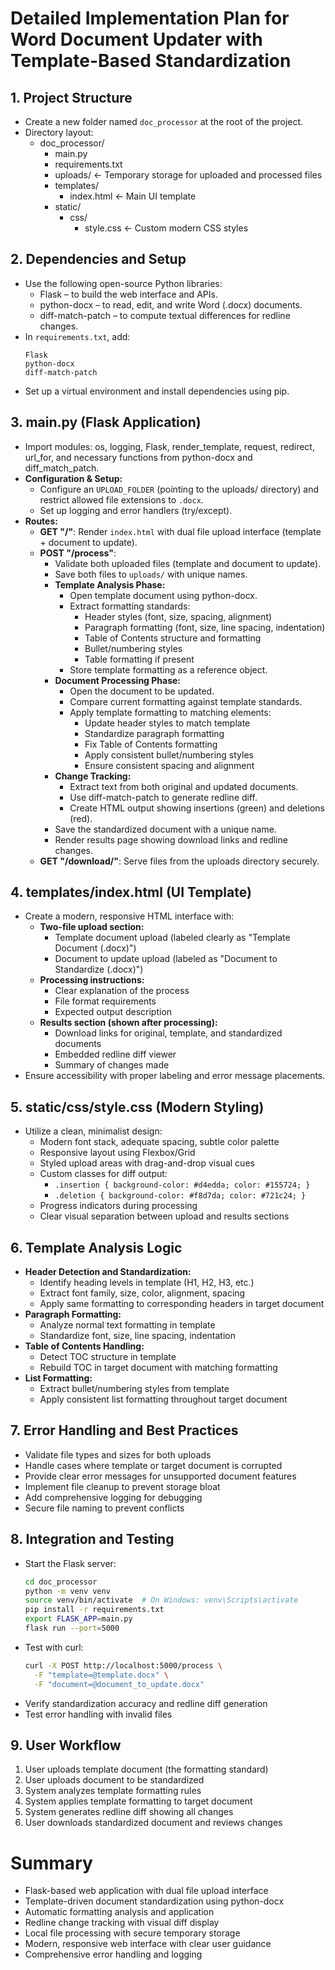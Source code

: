 # Detailed Implementation Plan for Word Document Updater with Template-Based Standardization

## 1. Project Structure
- Create a new folder named `doc_processor` at the root of the project.
- Directory layout:
  - doc_processor/
    - main.py
    - requirements.txt
    - uploads/               ← Temporary storage for uploaded and processed files
    - templates/
      - index.html         ← Main UI template
    - static/
      - css/
        - style.css        ← Custom modern CSS styles

## 2. Dependencies and Setup
- Use the following open-source Python libraries:
  - Flask – to build the web interface and APIs.
  - python-docx – to read, edit, and write Word (.docx) documents.
  - diff-match-patch – to compute textual differences for redline changes.
- In `requirements.txt`, add:
  ```
  Flask
  python-docx
  diff-match-patch
  ```
- Set up a virtual environment and install dependencies using pip.

## 3. main.py (Flask Application)
- Import modules: os, logging, Flask, render_template, request, redirect, url_for, and necessary functions from python-docx and diff_match_patch.
- **Configuration & Setup:**
  - Configure an `UPLOAD_FOLDER` (pointing to the uploads/ directory) and restrict allowed file extensions to `.docx`.
  - Set up logging and error handlers (try/except).
- **Routes:**
  - **GET "/"**: Render `index.html` with dual file upload interface (template + document to update).
  - **POST "/process"**:
    - Validate both uploaded files (template and document to update).
    - Save both files to `uploads/` with unique names.
    - **Template Analysis Phase:**
      - Open template document using python-docx.
      - Extract formatting standards:
        - Header styles (font, size, spacing, alignment)
        - Paragraph formatting (font, size, line spacing, indentation)
        - Table of Contents structure and formatting
        - Bullet/numbering styles
        - Table formatting if present
      - Store template formatting as a reference object.
    - **Document Processing Phase:**
      - Open the document to be updated.
      - Compare current formatting against template standards.
      - Apply template formatting to matching elements:
        - Update header styles to match template
        - Standardize paragraph formatting
        - Fix Table of Contents formatting
        - Apply consistent bullet/numbering styles
        - Ensure consistent spacing and alignment
    - **Change Tracking:**
      - Extract text from both original and updated documents.
      - Use diff-match-patch to generate redline diff.
      - Create HTML output showing insertions (green) and deletions (red).
    - Save the standardized document with a unique name.
    - Render results page showing download links and redline changes.
  - **GET "/download/<filename>"**: Serve files from the uploads directory securely.

## 4. templates/index.html (UI Template)
- Create a modern, responsive HTML interface with:
  - **Two-file upload section:**
    - Template document upload (labeled clearly as "Template Document (.docx)")
    - Document to update upload (labeled as "Document to Standardize (.docx)")
  - **Processing instructions:**
    - Clear explanation of the process
    - File format requirements
    - Expected output description
  - **Results section (shown after processing):**
    - Download links for original, template, and standardized documents
    - Embedded redline diff viewer
    - Summary of changes made
- Ensure accessibility with proper labeling and error message placements.

## 5. static/css/style.css (Modern Styling)
- Utilize a clean, minimalist design:
  - Modern font stack, adequate spacing, subtle color palette
  - Responsive layout using Flexbox/Grid
  - Styled upload areas with drag-and-drop visual cues
  - Custom classes for diff output:
    - `.insertion { background-color: #d4edda; color: #155724; }`
    - `.deletion { background-color: #f8d7da; color: #721c24; }`
  - Progress indicators during processing
  - Clear visual separation between upload and results sections

## 6. Template Analysis Logic
- **Header Detection and Standardization:**
  - Identify heading levels in template (H1, H2, H3, etc.)
  - Extract font family, size, color, alignment, spacing
  - Apply same formatting to corresponding headers in target document
- **Paragraph Formatting:**
  - Analyze normal text formatting in template
  - Standardize font, size, line spacing, indentation
- **Table of Contents Handling:**
  - Detect TOC structure in template
  - Rebuild TOC in target document with matching formatting
- **List Formatting:**
  - Extract bullet/numbering styles from template
  - Apply consistent list formatting throughout target document

## 7. Error Handling and Best Practices
- Validate file types and sizes for both uploads
- Handle cases where template or target document is corrupted
- Provide clear error messages for unsupported document features
- Implement file cleanup to prevent storage bloat
- Add comprehensive logging for debugging
- Secure file naming to prevent conflicts

## 8. Integration and Testing
- Start the Flask server:
  ```bash
  cd doc_processor
  python -m venv venv
  source venv/bin/activate  # On Windows: venv\Scripts\activate
  pip install -r requirements.txt
  export FLASK_APP=main.py
  flask run --port=5000
  ```
- Test with curl:
  ```bash
  curl -X POST http://localhost:5000/process \
    -F "template=@template.docx" \
    -F "document=@document_to_update.docx"
  ```
- Verify standardization accuracy and redline diff generation
- Test error handling with invalid files

## 9. User Workflow
1. User uploads template document (the formatting standard)
2. User uploads document to be standardized
3. System analyzes template formatting rules
4. System applies template formatting to target document
5. System generates redline diff showing all changes
6. User downloads standardized document and reviews changes

# Summary
- Flask-based web application with dual file upload interface
- Template-driven document standardization using python-docx
- Automatic formatting analysis and application
- Redline change tracking with visual diff display
- Local file processing with secure temporary storage
- Modern, responsive web interface with clear user guidance
- Comprehensive error handling and logging
